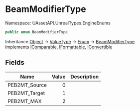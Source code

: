 # BeamModifierType

Namespace: UAssetAPI.UnrealTypes.EngineEnums

```csharp
public enum BeamModifierType
```

Inheritance [Object](https://docs.microsoft.com/en-us/dotnet/api/system.object) → [ValueType](https://docs.microsoft.com/en-us/dotnet/api/system.valuetype) → [Enum](https://docs.microsoft.com/en-us/dotnet/api/system.enum) → [BeamModifierType](./uassetapi.unrealtypes.engineenums.beammodifiertype.md)<br>
Implements [IComparable](https://docs.microsoft.com/en-us/dotnet/api/system.icomparable), [IFormattable](https://docs.microsoft.com/en-us/dotnet/api/system.iformattable), [IConvertible](https://docs.microsoft.com/en-us/dotnet/api/system.iconvertible)

## Fields

| Name | Value | Description |
| --- | --: | --- |
| PEB2MT_Source | 0 |  |
| PEB2MT_Target | 1 |  |
| PEB2MT_MAX | 2 |  |
